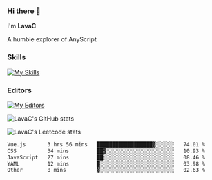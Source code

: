 ### Hi there 👋
I'm **LavaC**

A humble explorer of AnyScript

### Skills
[![My Skills](https://skillicons.dev/icons?i=js,ts,vue,nodejs,nuxtjs,astro,solidjs,tailwind)](https://skillicons.dev)

### Editors
[![My Editors](https://skillicons.dev/icons?i=neovim,vscode)](https://skillicons.dev)

![LavaC's GitHub stats](https://github-readme-stats.vercel.app/api?username=LavaCxx&show_icons=true&theme=synthwave)

![LavaC's Leetcode stats](https://leetcard.jacoblin.cool/LavaC?theme=nord&font=Amiko&ext=activity&site=cn)

<!--START_SECTION:waka-->

```txt
Vue.js       3 hrs 56 mins   ██████████████████▓░░░░░░   74.01 %
CSS          34 mins         ██▓░░░░░░░░░░░░░░░░░░░░░░   10.93 %
JavaScript   27 mins         ██░░░░░░░░░░░░░░░░░░░░░░░   08.46 %
YAML         12 mins         █░░░░░░░░░░░░░░░░░░░░░░░░   03.98 %
Other        8 mins          ▓░░░░░░░░░░░░░░░░░░░░░░░░   02.63 %
```

<!--END_SECTION:waka-->
